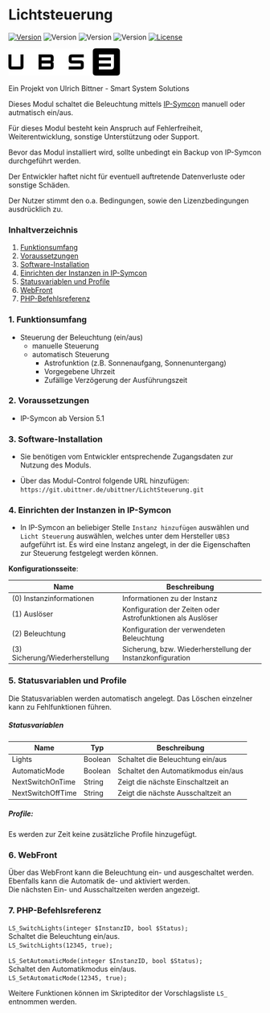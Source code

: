 # Lichtsteuerung

[![Version](https://img.shields.io/badge/Symcon_Version-5.1>-red.svg)](https://www.symcon.de/service/dokumentation/entwicklerbereich/sdk-tools/sdk-php/)
![Version](https://img.shields.io/badge/Modul_Version-1.00-blue.svg)
![Version](https://img.shields.io/badge/Modul_Build-1-blue.svg)
![Version](https://img.shields.io/badge/Code-PHP-blue.svg)
[![License](https://img.shields.io/badge/License-CC%20BY--NC--SA%204.0-green.svg)](https://creativecommons.org/licenses/by-nc-sa/4.0/)  

![Logo](../imgs/ubs3_logo.png)  

Ein Projekt von Ulrich Bittner - Smart System Solutions  

Dieses Modul schaltet die Beleuchtung mittels [IP-Symcon](https://www.symcon.de) manuell oder autmatisch ein/aus.

Für dieses Modul besteht kein Anspruch auf Fehlerfreiheit, Weiterentwicklung, sonstige Unterstützung oder Support.

Bevor das Modul installiert wird, sollte unbedingt ein Backup von IP-Symcon durchgeführt werden.

Der Entwickler haftet nicht für eventuell auftretende Datenverluste oder sonstige Schäden.

Der Nutzer stimmt den o.a. Bedingungen, sowie den Lizenzbedingungen ausdrücklich zu.

### Inhaltverzeichnis

1. [Funktionsumfang](#1-funktionsumfang)
2. [Voraussetzungen](#2-voraussetzungen)
3. [Software-Installation](#3-software-installation)
4. [Einrichten der Instanzen in IP-Symcon](#4-einrichten-der-instanzen-in-ip-symcon)
5. [Statusvariablen und Profile](#5-statusvariablen-und-profile)
6. [WebFront](#6-webfront)
7. [PHP-Befehlsreferenz](#7-php-befehlsreferenz)

### 1. Funktionsumfang

* Steuerung der Beleuchtung (ein/aus)
    * manuelle Steuerung
    * automatisch Steuerung
        * Astrofunktion (z.B. Sonnenaufgang, Sonnenuntergang)
        * Vorgegebene Uhrzeit
        * Zufällige Verzögerung der Ausführungszeit
  
### 2. Voraussetzungen

- IP-Symcon ab Version 5.1

### 3. Software-Installation

- Sie benötigen vom Entwickler entsprechende Zugangsdaten zur Nutzung des Moduls.  

- Über das Modul-Control folgende URL hinzufügen: `https://git.ubittner.de/ubittner/LichtSteuerung.git`

### 4. Einrichten der Instanzen in IP-Symcon

- In IP-Symcon an beliebiger Stelle `Instanz hinzufügen` auswählen und `Licht Steuerung` auswählen, welches unter dem Hersteller `UBS3` aufgeführt ist. Es wird eine Instanz angelegt, in der die Eigenschaften zur Steuerung festgelegt werden können.

__Konfigurationsseite__:

Name                                | Beschreibung
----------------------------------- | ---------------------------------
(0) Instanzinformationen            | Informationen zu der Instanz
(1) Auslöser                        | Konfiguration der Zeiten oder Astrofunktionen als Auslöser
(2) Beleuchtung                     | Konfiguration der verwendeten Beleuchtung
(3) Sicherung/Wiederherstellung     | Sicherung, bzw. Wiederherstellung der Instanzkonfiguration

### 5. Statusvariablen und Profile

Die Statusvariablen werden automatisch angelegt. Das Löschen einzelner kann zu Fehlfunktionen führen.

##### Statusvariablen

Name                | Typ       | Beschreibung
------------------- | --------- | ----------------
Lights              | Boolean   | Schaltet die Beleuchtung ein/aus
AutomaticMode       | Boolean   | Schaltet den Automatikmodus ein/aus
NextSwitchOnTime    | String    | Zeigt die nächste Einschaltzeit an
NextSwitchOffTime   | String    | Zeigt die nächste Ausschaltzeit an

##### Profile:

Es werden zur Zeit keine zusätzliche Profile hinzugefügt.

### 6. WebFront

Über das WebFront kann die Beleuchtung ein- und ausgeschaltet werden.  
Ebenfalls kann die Automatik de- und aktiviert werden.  
Die nächsten Ein- und Ausschaltzeiten werden angezeigt.

### 7. PHP-Befehlsreferenz

`LS_SwitchLights(integer $InstanzID, bool $Status);`  
Schaltet die Beleuchtung ein/aus.  
`LS_SwitchLights(12345, true);`

`LS_SetAutomaticMode(integer $InstanzID, bool $Status);`  
Schaltet den Automatikmodus ein/aus.  
`LS_SetAutomaticMode(12345, true);`

Weitere Funktionen können im Skripteditor der Vorschlagsliste `LS_` entnommen werden.